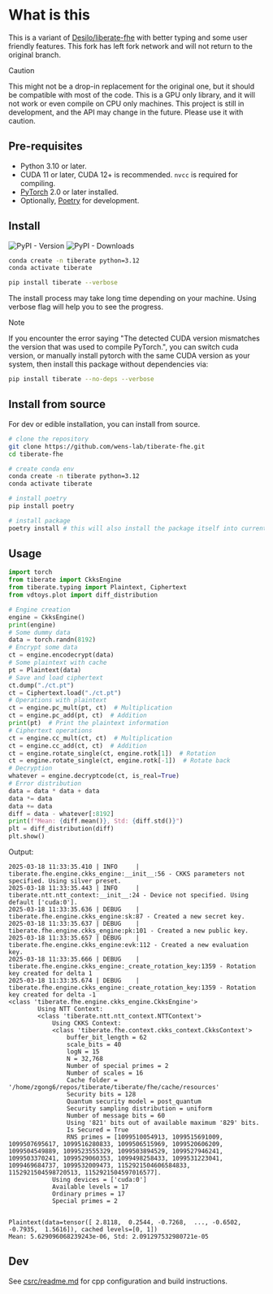 # What is this

This is a variant of [Desilo/liberate-fhe](https://github.com/Desilo/liberate-fhe) with better typing and some user friendly features. This fork has left fork network and will not return to the original branch.

> [!CAUTION]
> This might not be a drop-in replacement for the original one, but it should be compatible with most of the code.
> This is a GPU only library, and it will not work or even compile on CPU only machines.
> This project is still in development, and the API may change in the future. Please use it with caution.

## Pre-requisites

- Python 3.10 or later.
- CUDA 11 or later, CUDA 12+ is recommended. `nvcc` is required for compiling.
- [PyTorch](https://pytorch.org/) 2.0 or later installed.
- Optionally, [Poetry](https://python-poetry.org/) for development.

## Install

![PyPI - Version](https://img.shields.io/pypi/v/tiberate) ![PyPI - Downloads](https://img.shields.io/pypi/dw/tiberate)

```bash
conda create -n tiberate python=3.12
conda activate tiberate

pip install tiberate --verbose
```

The install process may take long time depending on your machine. Using verbose flag will help you to see the progress.

> [!NOTE]
> If you encounter the error saying "The detected CUDA version mismatches the version that was used to compile PyTorch.", you can switch cuda version, or manually install pytorch with the same CUDA version as your system, then install this package without dependencies via:
>
> ```bash
> pip install tiberate --no-deps --verbose
> ```

## Install from source

For dev or edible installation, you can install from source.

```bash
# clone the repository
git clone https://github.com/wens-lab/tiberate-fhe.git
cd tiberate-fhe

# create conda env
conda create -n tiberate python=3.12
conda activate tiberate

# install poetry
pip install poetry

# install package
poetry install # this will also install the package itself into current environment
```

## Usage

```python
import torch
from tiberate import CkksEngine
from tiberate.typing import Plaintext, Ciphertext
from vdtoys.plot import diff_distribution

# Engine creation
engine = CkksEngine()
print(engine)
# Some dummy data
data = torch.randn(8192)
# Encrypt some data
ct = engine.encodecrypt(data)
# Some plaintext with cache
pt = Plaintext(data)
# Save and load ciphertext
ct.dump("./ct.pt")
ct = Ciphertext.load("./ct.pt")
# Operations with plaintext
ct = engine.pc_mult(pt, ct)  # Multiplication
ct = engine.pc_add(pt, ct)  # Addition
print(pt)  # Print the plaintext information
# Ciphertext operations
ct = engine.cc_mult(ct, ct)  # Multiplication
ct = engine.cc_add(ct, ct)  # Addition
ct = engine.rotate_single(ct, engine.rotk[1])  # Rotation
ct = engine.rotate_single(ct, engine.rotk[-1])  # Rotate back
# Decryption
whatever = engine.decryptcode(ct, is_real=True)
# Error distribution
data = data * data + data
data *= data
data += data
diff = data - whatever[:8192]
print(f"Mean: {diff.mean()}, Std: {diff.std()}")
plt = diff_distribution(diff)
plt.show()
```

Output:

```
2025-03-18 11:33:35.410 | INFO     | tiberate.fhe.engine.ckks_engine:__init__:56 - CKKS parameters not specified. Using silver preset.
2025-03-18 11:33:35.443 | INFO     | tiberate.ntt.ntt_context:__init__:24 - Device not specified. Using default ['cuda:0'].
2025-03-18 11:33:35.636 | DEBUG    | tiberate.fhe.engine.ckks_engine:sk:87 - Created a new secret key.
2025-03-18 11:33:35.637 | DEBUG    | tiberate.fhe.engine.ckks_engine:pk:101 - Created a new public key.
2025-03-18 11:33:35.657 | DEBUG    | tiberate.fhe.engine.ckks_engine:evk:112 - Created a new evaluation key.
2025-03-18 11:33:35.666 | DEBUG    | tiberate.fhe.engine.ckks_engine:_create_rotation_key:1359 - Rotation key created for delta 1
2025-03-18 11:33:35.674 | DEBUG    | tiberate.fhe.engine.ckks_engine:_create_rotation_key:1359 - Rotation key created for delta -1
<class 'tiberate.fhe.engine.ckks_engine.CkksEngine'>
        Using NTT Context:
        <class 'tiberate.ntt.ntt_context.NTTContext'>
	        Using CKKS Context:
	        <class 'tiberate.fhe.context.ckks_context.CkksContext'>
		        buffer_bit_length = 62
		        scale_bits = 40
		        logN = 15
		        N = 32,768
		        Number of special primes = 2
		        Number of scales = 16
		        Cache folder = '/home/zgong6/repos/tiberate/tiberate/fhe/cache/resources'
		        Security bits = 128
		        Quantum security model = post_quantum
		        Security sampling distribution = uniform
		        Number of message bits = 60
		        Using '821' bits out of available maximum '829' bits.
		        Is Secured = True
		        RNS primes = [1099510054913, 1099515691009, 1099507695617, 1099516280833, 1099506515969, 1099520606209, 1099504549889, 1099523555329, 1099503894529, 1099527946241, 1099503370241, 1099529060353, 1099498258433, 1099531223041, 1099469684737, 1099532009473, 1152921504606584833, 1152921504598720513, 1152921504597016577].
	        Using devices = ['cuda:0']
	        Available levels = 17
	        Ordinary primes = 17
	        Special primes = 2


Plaintext(data=tensor([ 2.8118,  0.2544, -0.7268,  ..., -0.6502, -0.7935,  1.5616]), cached levels=[0, 1])
Mean: 5.629096068239243e-06, Std: 2.091297532980721e-05
```

## Dev

See [csrc/readme.md](csrc/readme.md) for cpp configuration and build instructions.
